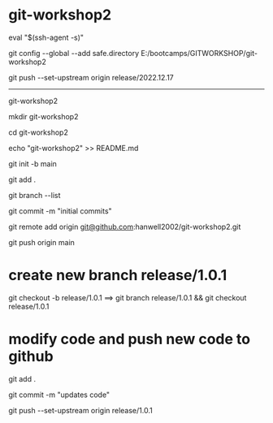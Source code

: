 # git-workshop2

 eval "$(ssh-agent -s)"

 git config --global --add safe.directory E:/bootcamps/GITWORKSHOP/git-workshop2

 git push --set-upstream origin release/2022.12.17





--------------

git-workshop2

mkdir git-workshop2

cd git-workshop2

echo "git-workshop2" >> README.md

git init -b main

git add .

git branch --list

git commit -m "initial commits"

git remote add origin git@github.com:hanwell2002/git-workshop2.git

git push origin main


# 

# create new branch release/1.0.1

git checkout -b release/1.0.1              ==> git branch release/1.0.1 && git checkout release/1.0.1

# modify code and push new code to github

git add .

git commit -m "updates code"

git push --set-upstream origin release/1.0.1